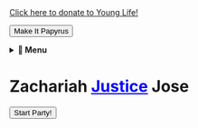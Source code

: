 <!DOCTYPE html><html lang="en">
<head>
    <meta charset="UTF-8">
    <meta name="viewport" content="width=device-width, initial-scale=1.0">
    <title>Every Day with Zach Jose</title>
    <link rel="stylesheet" href="styles.css">
    <link rel="preconnect" href="https://fonts.googleapis.com">
    <link href="https://fonts.googleapis.com/css2?family=Bangers&display=swap" rel="stylesheet">
    <style>
        .dark {
            background-color: black !important;
            color: white !important;
            transition: background-color 1s, color 1s;
        }
        #batman {
            position: fixed;
            top: -200px;
            left: 50%;
            transform: translateX(-50%);
            transition: top 1s ease-in-out, opacity 1s;
            opacity: 0;
            width: 150px;
        }
    </style>
</head>
<body>
    <link rel="stylesheet" type="text/css" href="/style.css"><a href="https://giving.younglife.org/s/?GiftType=Staff&Name=ZachJose&Sponsoring=Zach%20Jose&AppealCodeId=70141000000tvBDAAY&BypassDesignationPage=false&MissionUnitId=a2s410000002wa2AAA&MissionUnitName=Greater%20Roseville%2FAntelope&ClassCodeId=a2j41000000Nj93AAC&ClassCodeName=Operating&StaffId=0034100002PWJ3WAAX&StaffName=Zachariah%20Jose">Click here to donate to Young Life!</a>

<button id="papyrusButton" onclick="togglePapyrus()">Make It Papyrus</button>

<script>
  function togglePapyrus() {
    const button = document.getElementById("papyrusButton");
    document.body.classList.toggle("papyrus");

    if (document.body.classList.contains("papyrus")) {
      button.textContent = "Go Back";
    } else {
      button.textContent = "Make It Papyrus";
    }
  }
</script>

<div id="top-right-menu">
<details>
  <summary><strong>🔽 Menu</strong></summary>
  <ul>
    <li><a href="/hotdog">🌭 Hot Dog</a></li>
    <li><a href="/phone-input">📞 Phone Number</a></li>
  </ul>
</details>
</div>

<h1>Zachariah <span id="justice" style="color: blue; cursor: pointer; text-decoration: underline;">Justice</span> Jose</h1>
<img id="batman" src="https://upload.wikimedia.org/wikipedia/en/7/75/Batman_Patroc.png">

<script>
    document.getElementById("justice").addEventListener("click", function() {
        document.body.classList.add("dark");
        let batman = document.getElementById("batman");
        batman.style.opacity = "1";
        batman.style.top = "50px";
        setTimeout(() => {
            batman.style.top = "-200px";
            batman.style.opacity = "0";
            setTimeout(() => document.body.classList.remove("dark"), 1000);
        }, 1500);
    });
</script>

<button onclick="startParty()">Start Party!</button>

<script>
  function startParty() {
    let newSong = new Audio("/APT.mp3");
    newSong.play();

    let cat = document.createElement("img");
    cat.src = "/cat-dance.gif";
    cat.style.width = "250px";
    cat.style.position = "absolute";
    cat.style.bottom = "50px";
    cat.style.left = Math.random() * (window.innerWidth - 300) + "px";
    document.body.appendChild(cat);

    let moveRight = true;
    let moveInterval = setInterval(() => {
      let leftPos = parseInt(cat.style.left);
      cat.style.left = moveRight ? (leftPos + 10) + "px" : (leftPos - 10) + "px";
      if (leftPos > window.innerWidth - 300) moveRight = false;
      if (leftPos < 10) moveRight = true;
    }, 100);

    let discoBall = document.createElement("img");
    discoBall.src = "/disco.gif";
    discoBall.style.width = "200px";
    discoBall.style.position = "absolute";
    discoBall.style.top = "10px";
    discoBall.style.left = Math.random() * (window.innerWidth - 200) + "px";
    document.body.appendChild(discoBall);

    document.body.style.animation = "flash 1s";

    setTimeout(() => {
      clearInterval(moveInterval);
      cat.remove();
      discoBall.remove();
    }, 11000);
  }
</script>

<p id="visitorCounter" style="font-size: 14px; font-weight: bold;"></p>

<script>
  function updateVisitorCount() {
    const startDate = new Date("2000-04-05T00:00:00Z");
    const now = new Date();
    const hoursPassed = Math.floor((now - startDate) / (1000 * 60 * 60));
    document.getElementById("visitorCounter").innerText = "Total Visitors: " + hoursPassed;
  }
  updateVisitorCount();
</script>

</body>
</html>